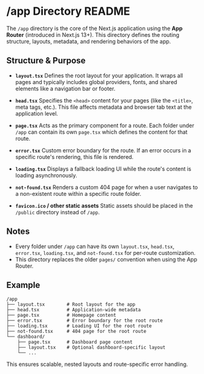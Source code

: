 # /app Directory README

The `/app` directory is the core of the Next.js application using the **App Router** (introduced in Next.js 13+). This directory defines the routing structure, layouts, metadata, and rendering behaviors of the app.

## Structure & Purpose

* **`layout.tsx`**
  Defines the root layout for your application. It wraps all pages and typically includes global providers, fonts, and shared elements like a navigation bar or footer.

* **`head.tsx`**
  Specifies the `<head>` content for your pages (like the `<title>`, meta tags, etc.). This file affects metadata and browser tab text at the application level.

* **`page.tsx`**
  Acts as the primary component for a route. Each folder under `/app` can contain its own `page.tsx` which defines the content for that route.

* **`error.tsx`**
  Custom error boundary for the route. If an error occurs in a specific route's rendering, this file is rendered.

* **`loading.tsx`**
  Displays a fallback loading UI while the route's content is loading asynchronously.

* **`not-found.tsx`**
  Renders a custom 404 page for when a user navigates to a non-existent route within a specific route folder.

* **`favicon.ico` / other static assets**
  Static assets should be placed in the `/public` directory instead of `/app`.

## Notes

* Every folder under `/app` can have its own `layout.tsx`, `head.tsx`, `error.tsx`, `loading.tsx`, and `not-found.tsx` for per-route customization.
* This directory replaces the older `pages/` convention when using the App Router.

## Example

```
/app
├── layout.tsx        # Root layout for the app
├── head.tsx          # Application-wide metadata
├── page.tsx          # Homepage content
├── error.tsx         # Error boundary for the root route
├── loading.tsx       # Loading UI for the root route
├── not-found.tsx     # 404 page for the root route
└── dashboard/
    ├── page.tsx      # Dashboard page content
    ├── layout.tsx    # Optional dashboard-specific layout
    └── ...
```

This ensures scalable, nested layouts and route-specific error handling.
